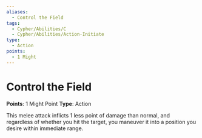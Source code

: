 ```yaml
---
aliases:
  - Control the Field
tags:
  - Cypher/Abilities/C
  - Cypher/Abilities/Action-Initiate
type:
  - Action
points:
  - 1 Might
---
```


# Control the Field

**Points**: 1 Might Point
**Type**: Action

This melee attack inflicts 1 less point of damage than normal, and regardless of whether you hit the target, you maneuver it into a position you desire within immediate range.
